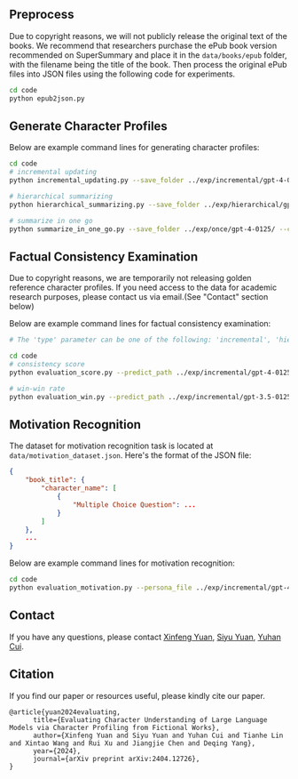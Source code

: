 ## Preprocess
Due to copyright reasons, we will not publicly release the original text of the books. We recommend that researchers purchase the ePub book version recommended on SuperSummary and place it in the `data/books/epub` folder, with the filename being the title of the book. Then process the original ePub files into JSON files using the following code for experiments.

```bash
cd code
python epub2json.py
```

## Generate Character Profiles
Below are example command lines for generating character profiles:

```bash
cd code
# incremental updating
python incremental_updating.py --save_folder ../exp/incremental/gpt-4-0125/ --chunk_size 3000 --max_summary_len 1200 --prompt profile_incremental

# hierarchical summarizing
python hierarchical_summarizing.py --save_folder ../exp/hierarchical/gpt-4-0125/ --chunk_size 3000 --max_summary_len 1200 --prompt profile_hierarchical

# summarize in one go
python summarize_in_one_go.py --save_folder ../exp/once/gpt-4-0125/ --chunk_size 120000 --max_summary_len 1200 --model gpt4 --prompt profile_once
```

## Factual Consistency Examination
Due to copyright reasons, we are temporarily not releasing golden reference character profiles. If you need access to the data for academic research purposes, please contact us via email.(See "Contact" section below)

Below are example command lines for factual consistency examination:

```bash
# The 'type' parameter can be one of the following: 'incremental', 'hierarchical', 'once'.

cd code
# consistency score
python evaluation_score.py --predict_path ../exp/incremental/gpt-4-0125/result.json --golden_path ../data/truth_persona_all_dimension.json --type incremental

# win-win rate
python evaluation_win.py --predict_path ../exp/incremental/gpt-3.5-0125/result.json --predict_path_gpt4 ../exp/incremental/gpt-4-0125/result.json --golden_path ../data/truth_persona_all_dimension.json --type incremental
```

## Motivation Recognition
The dataset for motivation recognition task is located at `data/motivation_dataset.json`.
Here's the format of the JSON file:
```json
{
    "book_title": {
        "character_name": [
            {
                "Multiple Choice Question": ...
            }
        ]
    },
    ...
}
``` 

Below are example command lines for motivation recognition:

```bash
cd code
python evaluation_motivation.py --persona_file ../exp/incremental/gpt-4-0125/result.json --type incremental --num_attempts 3
```

## Contact
If you have any questions, please contact [Xinfeng Yuan](xfyuan23@m.fudan.edu.cn), [Siyu Yuan](syyuan21@m.fudan.edu.cn), [Yuhan Cui](yhcui20@fudan.edu.cn).

## Citation
If you find our paper or resources useful, please kindly cite our paper.

```
@article{yuan2024evaluating,
      title={Evaluating Character Understanding of Large Language Models via Character Profiling from Fictional Works}, 
      author={Xinfeng Yuan and Siyu Yuan and Yuhan Cui and Tianhe Lin and Xintao Wang and Rui Xu and Jiangjie Chen and Deqing Yang},
      year={2024},
      journal={arXiv preprint arXiv:2404.12726},
}
```